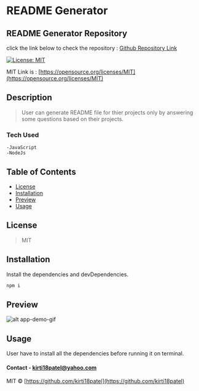 # README Generator

## README Generator Repository
click the link below to check the repository : [Github Repository Link](https://github.com/kirti18patel/readme-generator)

  [![License: MIT](https://img.shields.io/badge/License-MIT-yellow.svg)](https://opensource.org/licenses/MIT)

  MIT Link is : [https://opensource.org/licenses/MIT](https://opensource.org/licenses/MIT)

  ## Description 

  > User can generate README file for thier projects only by answering some questions based on their projects.
  
### Tech Used
    -JavaScript
    -NodeJs

  ## Table of Contents
  * [License](#license)
  * [Installation](#installation)
  * [Preview](#preview) 
  * [Usage](#usage)

## License 

  > MIT
  
## Installation
  Install the dependencies and devDependencies.
  
  ```sh
  npm i
  ```

## Preview
![alt app-demo-gif]()

## Usage 
  User have to install all the dependencies before running it on terminal.
  

#### Contact - **kirti18patel@yahoo.com**

MIT © [https://github.com/kirti18patel](https://github.com/kirti18patel)
